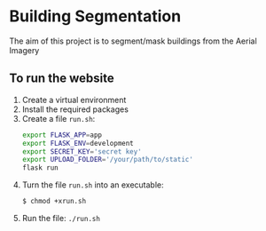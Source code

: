# Building Segmentation
The aim of this project is to segment/mask buildings from the Aerial Imagery

## To run the website
1. Create a virtual environment
2. Install the required packages
3. Create a file `run.sh`:
    ```bash
    export FLASK_APP=app
    export FLASK_ENV=development
    export SECRET_KEY='secret key'
    export UPLOAD_FOLDER='/your/path/to/static'
    flask run
    ```
4. Turn the file `run.sh` into an executable:
    ```bash
    $ chmod +xrun.sh
    ```
5. Run the file: `./run.sh`